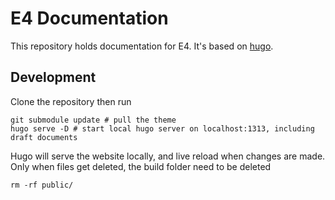 
# E4 Documentation

This repository holds documentation for E4. It's based on [hugo](https://gohugo.io/).


## Development

Clone the repository then run
```
git submodule update # pull the theme
hugo serve -D # start local hugo server on localhost:1313, including draft documents
```

Hugo will serve the website locally, and live reload when changes are made.
Only when files get deleted, the build folder need to be deleted
```
rm -rf public/
```


